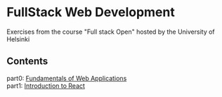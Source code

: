 <h1>FullStack Web Development</h1>
<div>
  Exercises from the course "Full stack Open" hosted by the University of Helsinki 
</div>
<h2>Contents</h2>
<div>
  part0: <a href="https://github.com/Radiah223/FullstackOpen/tree/master/part0">Fundamentals of Web Applications</a>
  <br>
  part1: <a href= "https://github.com/Radiah223/FullstackOpen/tree/master/part1">Introduction to React</a>
</div>
